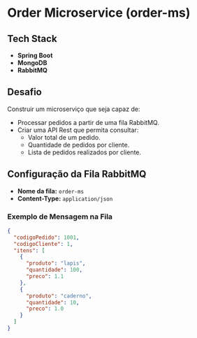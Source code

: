 # Order Microservice (order-ms)

## Tech Stack
- **Spring Boot**
- **MongoDB**
- **RabbitMQ**

## Desafio
Construir um microserviço que seja capaz de:
- Processar pedidos a partir de uma fila RabbitMQ.
- Criar uma API Rest que permita consultar:
  - Valor total de um pedido.
  - Quantidade de pedidos por cliente.
  - Lista de pedidos realizados por cliente.

## Configuração da Fila RabbitMQ
- **Nome da fila:** `order-ms`
- **Content-Type:** `application/json`

### Exemplo de Mensagem na Fila
```json
{
  "codigoPedido": 1001,
  "codigoCliente": 1,
  "itens": [
    {
      "produto": "lapis",
      "quantidade": 100,
      "preco": 1.1
    },
    {
      "produto": "caderno",
      "quantidade": 10,
      "preco": 1.0
    }
  ]
}
